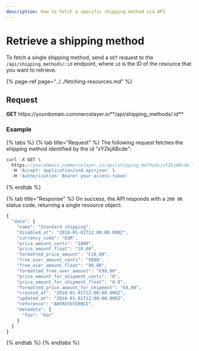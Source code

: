 ```yaml
---
description: How to fetch a specific shipping method via API
---
```


# Retrieve a shipping method

To fetch a single shipping method, send a `GET` request to the `/api/shipping_methods/:id` endpoint, where `id` is the ID of the resource that you want to retrieve.

{% page-ref page="../../fetching-resources.md" %}

## Request

**GET** https://<i></i>yourdomain.commercelayer.io**/api/shipping_methods/:id**

### **Example**

{% tabs %}
{% tab title="Request" %}
The following request fetches the shipping method identified by the id "xYZkjABcde":

```javascript
curl -X GET \
  https://yourdomain.commercelayer.io/api/shipping_methods/xYZkjABcde \
  -H 'Accept: application/vnd.api+json' \
  -H 'Authorization: Bearer your-access-token'
```
{% endtab %}

{% tab title="Response" %}
On success, the API responds with a `200 OK` status code, returning a single resource object:

```javascript
{
  "data": {
    "name": "Standard shipping",
    "disabled_at": "2018-01-01T12:00:00.000Z",
    "currency_code": "EUR",
    "price_amount_cents": "1000",
    "price_amount_float": "10.00",
    "formatted_price_amount": "€10,00",
    "free_over_amount_cents": "9900",
    "free_over_amount_float": "99.00",
    "formatted_free_over_amount": "€99,00",
    "price_amount_for_shipment_cents": "0",
    "price_amount_for_shipment_float": "0.0",
    "formatted_price_amount_for_shipment": "€0,00",
    "created_at": "2018-01-01T12:00:00.000Z",
    "updated_at": "2018-01-01T12:00:00.000Z",
    "reference": "ANYREFEFERNCE",
    "metadata": {
      "foo": "bar"
    }
  }
}
```
{% endtab %}
{% endtabs %}
